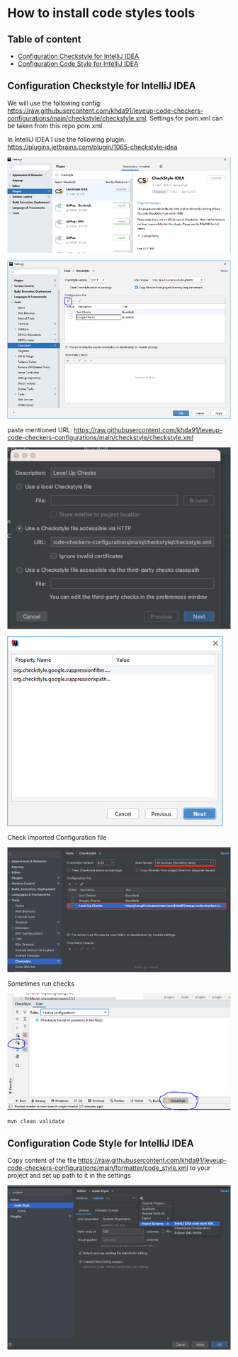 # How to install code styles tools

## Table of content
* [Configuration Checkstyle for IntelliJ IDEA](Configuration_Checkstyle_for_IntelliJ_IDEA)
* [Configuration Code Style for IntelliJ IDEA](Configuration_Code_Style_for_IntelliJ_IDEA)

## Configuration Checkstyle for IntelliJ IDEA
We will use the following config: https://raw.githubusercontent.com/khda91/leveup-code-checkers-configurations/main/checkstyle/checkstyle.xml. 
Settings for pom.xml can be taken from this repo pom.xml

In IntelliJ IDEA I use the following plugin: https://plugins.jetbrains.com/plugin/1065-checkstyle-idea

![image](docs/images/idea_checkstyle_plugin_installation.png)

![image](docs/images/idea_checkstyle_plugin_configuration.png)

paste mentioned URL: https://raw.githubusercontent.com/khda91/leveup-code-checkers-configurations/main/checkstyle/checkstyle.xml

![image](docs/images/add_checkstyle_configuration.png)

![image](docs/images/add_checkstyle_configuration_2.png)

Check imported Configuration file

![image](docs/images/checkstyle_imported_configuration.png)

Sometimes run checks

![image](docs/images/checkstyle_run_check.png)

```bash
mvn clean validate
```

## Configuration Code Style for IntelliJ IDEA

Copy content of the file https://raw.githubusercontent.com/khda91/leveup-code-checkers-configurations/main/formatter/code_style.xml to your project and set up path to it in the settings 

![image](docs/images/idea_code_style_import.png)
